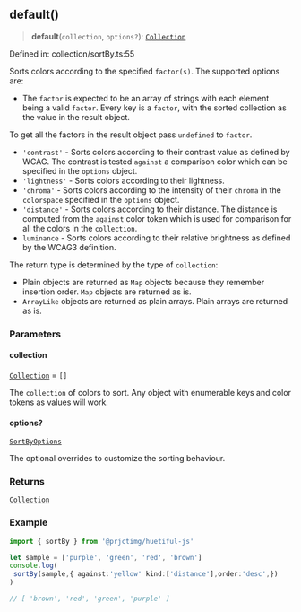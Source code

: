 ## default()

> **default**(`collection`, `options?`): [`Collection`](../types.md#collection)

Defined in: collection/sortBy.ts:55

Sorts colors according to the specified `factor(s)`. The supported options are:

- The `factor` is expected to be an array of strings with each element being a valid `factor`. Every key is a `factor`, with the sorted collection as the value in the result object.

To get all the factors in the result object pass `undefined` to `factor`.

- `'contrast'` - Sorts colors according to their contrast value as defined by WCAG.
  The contrast is tested `against` a comparison color which can be specified in the `options` object.
- `'lightness'` - Sorts colors according to their lightness.
- `'chroma'` - Sorts colors according to the intensity of their `chroma` in the `colorspace` specified in the `options` object.
- `'distance'` - Sorts colors according to their distance.
  The distance is computed from the `against` color token which is used for comparison for all the colors in the `collection`.
- `luminance` - Sorts colors according to their relative brightness as defined by the WCAG3 definition.

The return type is determined by the type of `collection`:

- Plain objects are returned as `Map` objects because they remember insertion order. `Map` objects are returned as is.
- `ArrayLike` objects are returned as plain arrays. Plain arrays are returned as is.

### Parameters

#### collection

[`Collection`](../types.md#collection) = `[]`

The `collection` of colors to sort. Any object with enumerable keys and color tokens as values will work.

#### options?

[`SortByOptions`](../types.md#sortbyoptions)

The optional overrides to customize the sorting behaviour.

### Returns

[`Collection`](../types.md#collection)

### Example

```ts
import { sortBy } from '@prjctimg/huetiful-js'

let sample = ['purple', 'green', 'red', 'brown']
console.log(
 sortBy(sample,{ against:'yellow' kind:['distance'],order:'desc',})
)

// [ 'brown', 'red', 'green', 'purple' ]
```
